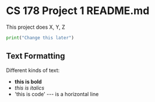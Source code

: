 # CS 178 Project 1 README.md

This project does X, Y, Z

```python
print("Change this later")
```

## Text Formatting 
Different kinds of text:
- **this is bold**
- *this is italics*
- 'this is code'
--- is a horizontal line
